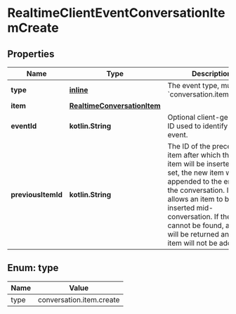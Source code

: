 
# RealtimeClientEventConversationItemCreate

## Properties
| Name | Type | Description | Notes |
| ------------ | ------------- | ------------- | ------------- |
| **type** | [**inline**](#Type) | The event type, must be &#x60;conversation.item.create&#x60;. |  |
| **item** | [**RealtimeConversationItem**](RealtimeConversationItem.md) |  |  |
| **eventId** | **kotlin.String** | Optional client-generated ID used to identify this event. |  [optional] |
| **previousItemId** | **kotlin.String** | The ID of the preceding item after which the new item will be inserted.  If not set, the new item will be appended to the end of the conversation.  If set, it allows an item to be inserted mid-conversation. If the ID  cannot be found, an error will be returned and the item will not be added.  |  [optional] |


<a id="Type"></a>
## Enum: type
| Name | Value |
| ---- | ----- |
| type | conversation.item.create |



